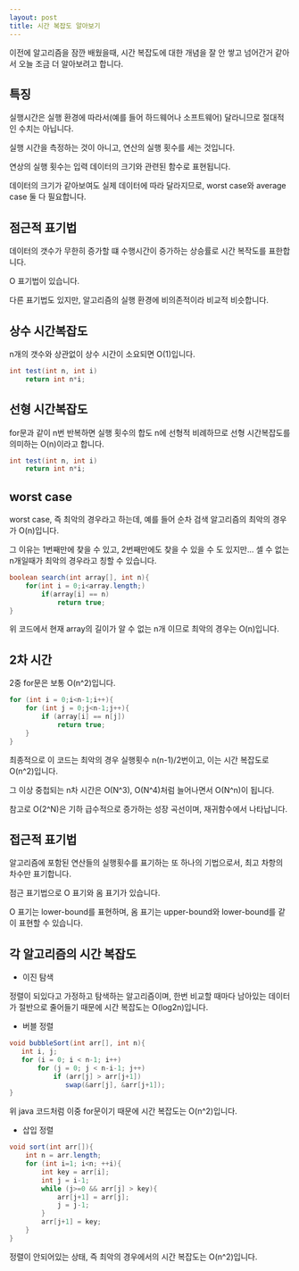 ```yaml
---
layout: post
title: 시간 복잡도 알아보기
---
```


이전에 알고리즘을 잠깐 배웠을때, 시간 복잡도에 대한 개념을 잘 안 쌓고 넘어간거 같아서 오늘 조금 더 알아보려고 합니다.

## 특징

실행시간은 실행 환경에 따라서(예를 들어 하드웨어나 소프트웨어) 달라니므로 절대적인 수치는 아닙니다.

실행 시간을 측정하는 것이 아니고, 연산의 실행 횟수를 세는 것입니다.

연상의 실행 횟수는 입력 데이터의 크기와 관련된 함수로 표현됩니다.

데이터의 크기가 같아보여도 실제 데이터에 따라 달라지므로, worst case와 average case 둘 다 필요합니다.

## 점근적 표기법

데이터의 갯수가 무한히 증가할 떄 수행시간이 증가하는 상승률로 시간 복작도를 표한합니다.

O 표기법이 있습니다.

다른 표기법도 있지만, 알고리즘의 실행 환경에 비의존적이라 비교적 비슷합니다.

## 상수 시간복잡도

n개의 갯수와 상관없이 상수 시간이 소요되면 O(1)입니다.

```java
int test(int n, int i)
    return int n*i;
```

## 선형 시간복잡도

for문과 같이 n번 반복하면 실행 횟수의 합도 n에 선형적 비례하므로 선형 시간복잡도를 의미하는 O(n)이라고 합니다.

```java
int test(int n, int i)
    return int n*i;
```

## worst case

worst case, 즉 최악의 경우라고 하는데, 예를 들어 순차 검색 알고리즘의 최악의 경우가 O(n)입니다.

그 이유는 1번째만에 찾을 수 있고, 2번째만에도 찾을 수 있을 수 도 있지만... 셀 수 없는 n개일때가 최악의 경우라고 칭할 수 있습니다.

```java
boolean search(int array[], int n){
    for(int i = 0;i<array.length;)
        if(array[i] == n)
            return true;
}
```

위 코드에서 현재 array의 길이가 알 수 없는 n개 이므로 최악의 경우는 O(n)입니다.

## 2차 시간

2중 for문은 보통 O(n^2)입니다.

```java
for (int i = 0;i<n-1;i++){
    for (int j = 0;j<n-1;j++){
        if (array[i] == n[j])
            return true;
    }
}
```

최종적으로 이 코드는 최악의 경우 실행횟수 n(n-1)/2번이고, 이는 시간 복잡도로 O(n^2)입니다.

그 이상 중첩되는 n차 시간은 O(N^3), O(N^4)처럼 늘어나면서 O(N^n)이 됩니다. 

참고로 O(2^N)은 기하 급수적으로 증가하는 성장 곡선이며, 재귀함수에서 나타납니다.

## 접근적 표기법

알고리즘에 포함된 연산들의 실행횟수를 표기하는 또 하나의 기법으로서, 최고 차항의 차수만 표기합니다.

점근 표기법으로 O 표기와 옴 표기가 있습니다.

O 표기는 lower-bound를 표현하며, 옴 표기는 upper-bound와 lower-bound를 같이 표현할 수 있습니다.

## 각 알고리즘의 시간 복잡도

* 이진 탐색 

정렬이 되있다고 가정하고 탐색하는 알고리즘이며, 한번 비교할 때마다 남아있는 데이터가 절반으로 줄어들기 때문에 시간 복잡도는 O(log2n)입니다.

* 버블 정렬

```java
void bubbleSort(int arr[], int n){
   int i, j;
   for (i = 0; i < n-1; i++)       
       for (j = 0; j < n-i-1; j++) 
           if (arr[j] > arr[j+1])
              swap(&arr[j], &arr[j+1]);
}
```

위 java 코드처럼 이중 for문이기 때문에 시간 복잡도는 O(n^2)입니다.

* 삽입 정렬
 
```java
void sort(int arr[]){
    int n = arr.length;
    for (int i=1; i<n; ++i){
        int key = arr[i];
        int j = i-1;
        while (j>=0 && arr[j] > key){
            arr[j+1] = arr[j];
            j = j-1;
        }
        arr[j+1] = key;
    }
}
```

정렬이 안되어있는 상태, 즉 최악의 경우에서의 시간 복잡도는 O(n^2)입니다.
